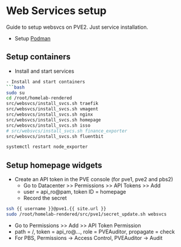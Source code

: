# Web Services setup
Guide to setup websvcs on PVE2. Just service installation.

- Setup [Podman](./podman.md)

## Setup containers
- Install and start services
```bash
- Install and start containers
```bash
sudo su
cd /root/homelab-rendered
src/websvcs/install_svcs.sh traefik
src/websvcs/install_svcs.sh vmagent
src/websvcs/install_svcs.sh nginx
src/websvcs/install_svcs.sh homepage
src/websvcs/install_svcs.sh isso
# src/websvcs/install_svcs.sh finance_exporter
src/websvcs/install_svcs.sh fluentbit

systemctl restart node_exporter
```

## Setup homepage widgets

- Create an API token in the PVE console (for pve1, pve2 and pbs2)
  - Go to Datacenter >> Permissions >> API Tokens >> Add
  - user = api_ro@pam, token ID = homepage
  - Record the secret
```bash
ssh {{ username }}@pve1.{{ site.url }}
sudo /root/homelab-rendered/src/pve1/secret_update.sh websvcs
```
  - Go to Permissions >> Add >> API Token Permission
  - path = /, token = api_ro@..., role = PVEAuditor, propagate = check
  - For PBS, Permissions -> Access Control, PVEAuditor -> Audit

